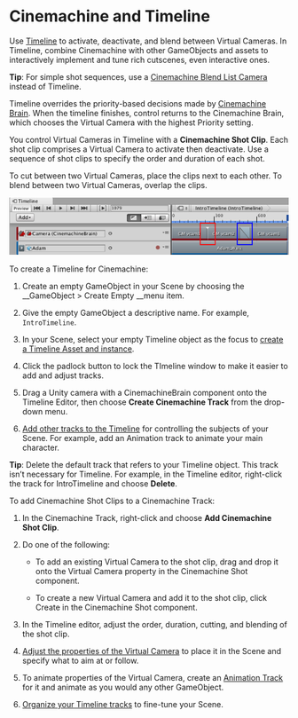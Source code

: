 # Cinemachine and Timeline

Use [Timeline](https://docs.unity3d.com/Manual/TimelineSection.html) to activate, deactivate, and blend between Virtual Cameras. In Timeline, combine Cinemachine with other GameObjects and assets to interactively implement and tune rich cutscenes, even interactive ones.

**Tip**: For simple shot sequences, use a [Cinemachine Blend List Camera](CinemachineBlendListCamera) instead of Timeline.

Timeline overrides the priority-based decisions made by [Cinemachine Brain](CinemachineBrainProperties). When the timeline finishes, control returns to the Cinemachine Brain, which chooses the Virtual Camera with the highest Priority setting.

You control Virtual Cameras in Timeline with a __Cinemachine Shot Clip__. Each shot clip comprises a Virtual Camera to activate then deactivate. Use a sequence of shot clips to specify the order and duration of each shot.

To cut between two Virtual Cameras, place the clips next to each other. To blend between two Virtual Cameras, overlap the clips.

![Cinemachine Shot Clips in Timeline, with a cut (red) and a blend (blue)](images/CinemachineTimelineShotClips.png)

To create a Timeline for Cinemachine:

1. Create an empty GameObject in your Scene by choosing the __GameObject > Create Empty __menu item.

2. Give the empty GameObject a descriptive name. For example, `IntroTimeline`.

3. In your Scene, select your empty Timeline object as the focus to [create a Timeline Asset and instance](https://docs.unity3d.com/Manual/TimelineWorkflowCreatingAssetInstance.html).

4. Click the padlock button to lock the TImeline window to make it easier to add and adjust tracks.

5. Drag a Unity camera with a CinemachineBrain component onto the Timeline Editor, then choose __Create Cinemachine Track__ from the drop-down menu.

6. [Add other tracks to the Timeline](https://docs.unity3d.com/Manual/TimelineAddingTracks.html) for controlling the subjects of your Scene.  For example, add an Animation track to animate your main character.

**Tip**: Delete the default track that refers to your Timeline object. This track isn’t necessary for Timeline. For example, in the Timeline editor, right-click the track for IntroTimeline and choose __Delete__.

To add Cinemachine Shot Clips to a Cinemachine Track:

1. In the Cinemachine Track, right-click and choose __Add Cinemachine Shot Clip__.

2. Do one of the following:

    * To add an existing Virtual Camera to the shot clip, drag and drop it onto the Virtual Camera property in the Cinemachine Shot component.

    * To create a new Virtual Camera and add it to the shot clip, click Create in the Cinemachine Shot component.

3. In the Timeline editor, adjust the order, duration, cutting, and blending of the shot clip.

4. [Adjust the properties of the Virtual Camera](CinemachineVirtualCamera) to place it in the Scene and specify what to aim at or follow.

5. To animate properties of the Virtual Camera, create an [Animation Track](https://docs.unity3d.com/Manual/TimelineAnimationTrackProperties.html) for it and animate as you would any other GameObject.

6. [Organize your Timeline tracks](https://docs.unity3d.com/Manual/TimelineTrackList.html) to fine-tune your Scene.


